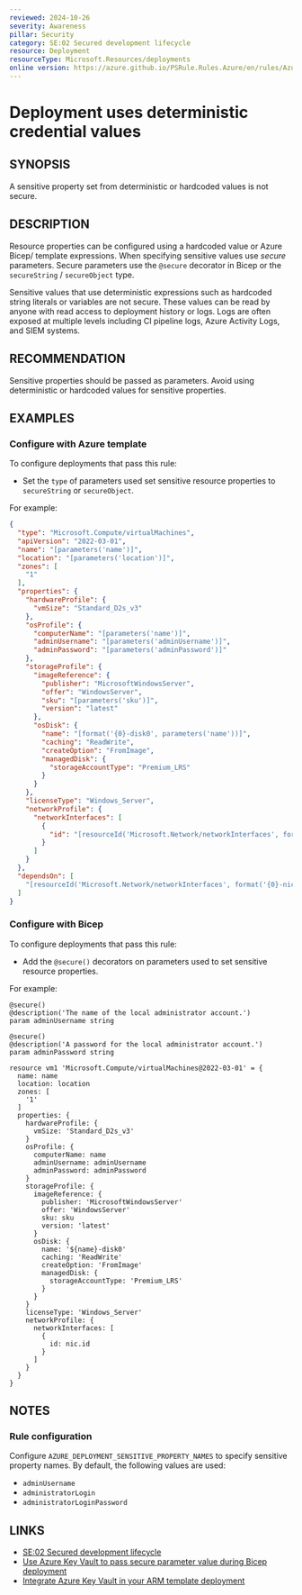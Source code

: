 ```yaml
---
reviewed: 2024-10-26
severity: Awareness
pillar: Security
category: SE:02 Secured development lifecycle
resource: Deployment
resourceType: Microsoft.Resources/deployments
online version: https://azure.github.io/PSRule.Rules.Azure/en/rules/Azure.Deployment.AdminUsername/
---
```


# Deployment uses deterministic credential values

## SYNOPSIS

A sensitive property set from deterministic or hardcoded values is not secure.

## DESCRIPTION

Resource properties can be configured using a hardcoded value or Azure Bicep/ template expressions.
When specifying sensitive values use _secure_ parameters.
Secure parameters use the `@secure` decorator in Bicep or the `secureString` / `secureObject` type.

Sensitive values that use deterministic expressions such as hardcoded string literals or variables are not secure.
These values can be read by anyone with read access to deployment history or logs.
Logs are often exposed at multiple levels including CI pipeline logs, Azure Activity Logs, and SIEM systems.

<!-- security:note rotate-secret -->

## RECOMMENDATION

Sensitive properties should be passed as parameters.
Avoid using deterministic or hardcoded values for sensitive properties.

## EXAMPLES

### Configure with Azure template

To configure deployments that pass this rule:

- Set the `type` of parameters used set sensitive resource properties to `secureString` or `secureObject`.

For example:

```json
{
  "type": "Microsoft.Compute/virtualMachines",
  "apiVersion": "2022-03-01",
  "name": "[parameters('name')]",
  "location": "[parameters('location')]",
  "zones": [
    "1"
  ],
  "properties": {
    "hardwareProfile": {
      "vmSize": "Standard_D2s_v3"
    },
    "osProfile": {
      "computerName": "[parameters('name')]",
      "adminUsername": "[parameters('adminUsername')]",
      "adminPassword": "[parameters('adminPassword')]"
    },
    "storageProfile": {
      "imageReference": {
        "publisher": "MicrosoftWindowsServer",
        "offer": "WindowsServer",
        "sku": "[parameters('sku')]",
        "version": "latest"
      },
      "osDisk": {
        "name": "[format('{0}-disk0', parameters('name'))]",
        "caching": "ReadWrite",
        "createOption": "FromImage",
        "managedDisk": {
          "storageAccountType": "Premium_LRS"
        }
      }
    },
    "licenseType": "Windows_Server",
    "networkProfile": {
      "networkInterfaces": [
        {
          "id": "[resourceId('Microsoft.Network/networkInterfaces', format('{0}-nic0', parameters('name')))]"
        }
      ]
    }
  },
  "dependsOn": [
    "[resourceId('Microsoft.Network/networkInterfaces', format('{0}-nic0', parameters('name')))]"
  ]
}
```

### Configure with Bicep

To configure deployments that pass this rule:

- Add the `@secure()` decorators on parameters used to set sensitive resource properties.

For example:

```bicep
@secure()
@description('The name of the local administrator account.')
param adminUsername string

@secure()
@description('A password for the local administrator account.')
param adminPassword string

resource vm1 'Microsoft.Compute/virtualMachines@2022-03-01' = {
  name: name
  location: location
  zones: [
    '1'
  ]
  properties: {
    hardwareProfile: {
      vmSize: 'Standard_D2s_v3'
    }
    osProfile: {
      computerName: name
      adminUsername: adminUsername
      adminPassword: adminPassword
    }
    storageProfile: {
      imageReference: {
        publisher: 'MicrosoftWindowsServer'
        offer: 'WindowsServer'
        sku: sku
        version: 'latest'
      }
      osDisk: {
        name: '${name}-disk0'
        caching: 'ReadWrite'
        createOption: 'FromImage'
        managedDisk: {
          storageAccountType: 'Premium_LRS'
        }
      }
    }
    licenseType: 'Windows_Server'
    networkProfile: {
      networkInterfaces: [
        {
          id: nic.id
        }
      ]
    }
  }
}
```

## NOTES

### Rule configuration

<!-- module:config rule AZURE_DEPLOYMENT_SENSITIVE_PROPERTY_NAMES -->

Configure `AZURE_DEPLOYMENT_SENSITIVE_PROPERTY_NAMES` to specify sensitive property names.
By default, the following values are used:

- `adminUsername`
- `administratorLogin`
- `administratorLoginPassword`

## LINKS

- [SE:02 Secured development lifecycle](https://learn.microsoft.com/azure/well-architected/security/secure-development-lifecycle)
- [Use Azure Key Vault to pass secure parameter value during Bicep deployment](https://learn.microsoft.com/azure/azure-resource-manager/bicep/key-vault-parameter)
- [Integrate Azure Key Vault in your ARM template deployment](https://learn.microsoft.com/azure/azure-resource-manager/templates/template-tutorial-use-key-vault#edit-the-parameters-file)
